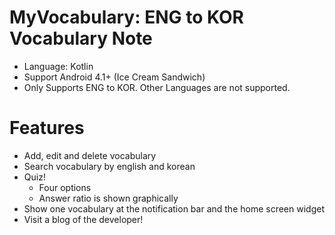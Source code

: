# MyVocabulary: ENG to KOR Vocabulary Note
* Language: Kotlin
* Support Android 4.1+ (Ice Cream Sandwich)
* Only Supports ENG to KOR. Other Languages are not supported.

# Features
* Add, edit and delete vocabulary
* Search vocabulary by english and korean
* Quiz!
  * Four options
  * Answer ratio is shown graphically
* Show one vocabulary at the notification bar and the home screen widget
* Visit a blog of the developer!
